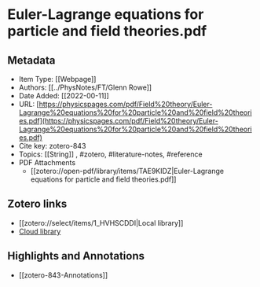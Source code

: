 # Euler-Lagrange equations for particle and field theories.pdf

## Metadata

* Item Type: [[Webpage]]
* Authors: [[../PhysNotes/FT/Glenn Rowe]]
* Date Added: [[2022-00-11]]
* URL: [https://physicspages.com/pdf/Field%20theory/Euler-Lagrange%20equations%20for%20particle%20and%20field%20theories.pdf](https://physicspages.com/pdf/Field%20theory/Euler-Lagrange%20equations%20for%20particle%20and%20field%20theories.pdf)
* Cite key: zotero-843
* Topics: [[String]]
, #zotero, #literature-notes, #reference
* PDF Attachments
	- [[zotero://open-pdf/library/items/TAE9KIDZ|Euler-Lagrange equations for particle and field theories.pdf]]


##  Zotero links
* [[zotero://select/items/1_HVHSCDDI|Local library]]
* [Cloud library](http://zotero.org/users/7873466/items/HVHSCDDI)

## Highlights and Annotations

- [[zotero-843-Annotations]]
